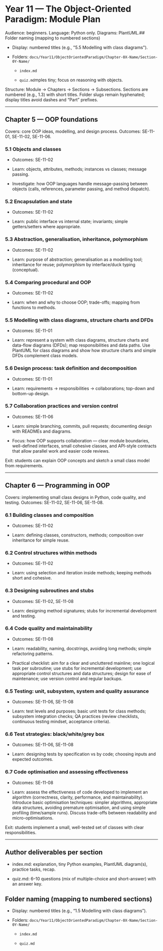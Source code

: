 # Year 11 — The Object-Oriented Paradigm: Module Plan

Audience: beginners. Language: Python only. Diagrams: PlantUML.## Folder naming (mapping to numbered sections)

- Display: numbered titles (e.g., "5.5 Modelling with class diagrams").

- Folders: `docs/Year11/ObjectOrientedParadigm/Chapter-0X-Name/Section-0Y-Name/`

  - `index.md`

  - `quiz.md`mples tiny; focus on reasoning with objects.

Structure: Module → Chapters → Sections → Subsections. Sections are numbered (e.g., 1.3) with short titles. Folder slugs remain hyphenated; display titles avoid dashes and “Part” prefixes.

---

## Chapter 5 — OOP foundations

Covers: core OOP ideas, modelling, and design process. Outcomes: SE-11-01, SE-11-02, SE-11-06.

### 5.1 Objects and classes

- Outcomes: SE-11-02

- Learn: objects, attributes, methods; instances vs classes; message passing.

- Investigate: how OOP languages handle message-passing between objects (calls, references, parameter passing, and method dispatch).

### 5.2 Encapsulation and state

- Outcomes: SE-11-02

- Learn: public interface vs internal state; invariants; simple getters/setters where appropriate.

### 5.3 Abstraction, generalisation, inheritance, polymorphism

- Outcomes: SE-11-02

- Learn: purpose of abstraction; generalisation as a modelling tool; inheritance for reuse; polymorphism by interface/duck typing (conceptual).

### 5.4 Comparing procedural and OOP

- Outcomes: SE-11-02

- Learn: when and why to choose OOP; trade-offs; mapping from functions to methods.

### 5.5 Modelling with class diagrams, structure charts and DFDs

- Outcomes: SE-11-01

- Learn: represent a system with class diagrams, structure charts and data-flow diagrams (DFDs); map responsibilities and data paths. Use PlantUML for class diagrams and show how structure charts and simple DFDs complement class models.

### 5.6 Design process: task definition and decomposition

- Outcomes: SE-11-01

- Learn: requirements → responsibilities → collaborations; top-down and bottom-up design.

### 5.7 Collaboration practices and version control

- Outcomes: SE-11-06

- Learn: simple branching, commits, pull requests; documenting design with READMEs and diagrams.

- Focus: how OOP supports collaboration — clear module boundaries, well-defined interfaces, small cohesive classes, and API-style contracts that allow parallel work and easier code reviews.

Exit: students can explain OOP concepts and sketch a small class model from requirements.

---

## Chapter 6 — Programming in OOP

Covers: implementing small class designs in Python, code quality, and testing. Outcomes: SE-11-02, SE-11-06, SE-11-08.

### 6.1 Building classes and composition

- Outcomes: SE-11-02

- Learn: defining classes, constructors, methods; composition over inheritance for simple reuse.

### 6.2 Control structures within methods

- Outcomes: SE-11-02

- Learn: using selection and iteration inside methods; keeping methods short and cohesive.

### 6.3 Designing subroutines and stubs

- Outcomes: SE-11-02, SE-11-08

- Learn: designing method signatures; stubs for incremental development and testing.

### 6.4 Code quality and maintainability

- Outcomes: SE-11-08

- Learn: readability, naming, docstrings, avoiding long methods; simple refactoring patterns.

- Practical checklist: aim for a clear and uncluttered mainline; one logical task per subroutine; use stubs for incremental development; use appropriate control structures and data structures; design for ease of maintenance; use version control and regular backups.

### 6.5 Testing: unit, subsystem, system and quality assurance

- Outcomes: SE-11-06, SE-11-08

- Learn: test levels and purposes; basic unit tests for class methods; subsystem integration checks; QA practices (review checklists, continuous testing mindset, acceptance criteria).

### 6.6 Test strategies: black/white/grey box

- Outcomes: SE-11-06, SE-11-08

- Learn: designing tests by specification vs by code; choosing inputs and expected outcomes.

### 6.7 Code optimisation and assessing effectiveness

- Outcomes: SE-11-08

- Learn: assess the effectiveness of code developed to implement an algorithm (correctness, clarity, performance, and maintainability). Introduce basic optimisation techniques: simpler algorithms, appropriate data structures, avoiding premature optimisation, and using simple profiling (time/sample runs). Discuss trade-offs between readability and micro-optimisations.

Exit: students implement a small, well-tested set of classes with clear responsibilities.

---

## Author deliverables per section

- index.md: explanation, tiny Python examples, PlantUML diagram(s), practice tasks, recap.

- quiz.md: 6–10 questions (mix of multiple-choice and short-answer) with an answer key.

## Folder naming (mapping to numbered sections)

- Display: numbered titles (e.g., “1.5 Modelling with class diagrams”).

- Folders: `docs/Year11/ObjectOrientedParadigm/Chapter-0X-Name/Section-0Y-Name/`

  - `index.md`

  - `quiz.md`
